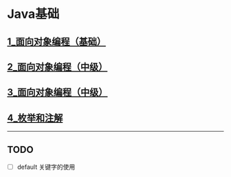 # Java基础

## [1_面向对象编程（基础）](./1_面向对象编程（基础）.md)
## [2_面向对象编程（中级）](./2_面向对象编程（中级）.md)
## [3_面向对象编程（中级）](./3_面向对象编程（高级）.md)
## [4_枚举和注解](./4_枚举和注解.md)

---

## TODO

- [ ] default 关键字的使用